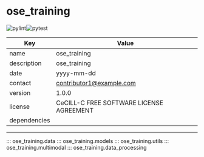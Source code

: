 # ose_training
![pylint](./badges/pylint.png)![pytest](./badges/pytest.png)

| Key | Value |
|-----|-------|
| name | ose_training |
| description | ose_training |
| date | yyyy-mm-dd |
| contact | contributor1@example.com |
| version | 1.0.0 |
| license | CeCILL-C FREE SOFTWARE LICENSE AGREEMENT |
| dependencies |  |

----------------------------------------
::: ose_training.data
::: ose_training.models
::: ose_training.utils
::: ose_training.multimodal
::: ose_training.data_processing
